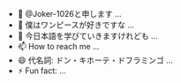 - 👋 @Joker-1026と申します ...
- 👀 僕はワンピースが好きですな ...
- 🌱 今日本語を学びていきますけれども ...
- 📫 How to reach me ...
- 😄 代名詞: ドン・キホーテ・ドフラミンゴ ...
- ⚡ Fun fact: ...

<!---
Joker-1026/Joker-1026 is a ✨ special ✨ repository because its `README.md` (this file) appears on your GitHub profile.
You can click the Preview link to take a look at your changes.
--->
